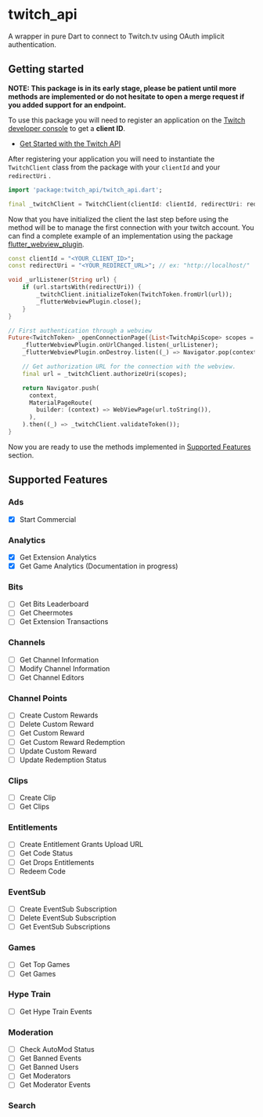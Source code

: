 # twitch_api

A wrapper in pure Dart to connect to Twitch.tv using OAuth implicit authentication.

## Getting started

**NOTE: This package is in its early stage, please be patient until more methods are implemented or do not hesitate to open a merge request if you added support for an endpoint.**

To use this package you will need to register an application on the [Twitch developer console](https://dev.twitch.tv/console/apps) to get a **client ID**.

* [Get Started with the Twitch API](https://dev.twitch.tv/docs/api/)

After registering your application you will need to instantiate the `TwitchClient` class from the package with your `clientId` and your `redirectUri` .

``` dart
import 'package:twitch_api/twitch_api.dart';

final _twitchClient = TwitchClient(clientId: clientId, redirectUri: redirectUri);
```

Now that you have initialized the client the last step before using the method will be to manage the first connection with your twitch account. You can find a complete example of an implementation using the package [flutter_webview_plugin]().

``` dart
const clientId = "<YOUR_CLIENT_ID>";
const redirectUri = "<YOUR_REDIRECT_URL>"; // ex: "http://localhost/"

void _urlListener(String url) {
    if (url.startsWith(redirectUri)) {
        _twitchClient.initializeToken(TwitchToken.fromUrl(url));
        _flutterWebviewPlugin.close();
    }
}

// First authentication through a webview
Future<TwitchToken> _openConnectionPage({List<TwitchApiScope> scopes = const []}) {
    _flutterWebviewPlugin.onUrlChanged.listen(_urlListener);
    _flutterWebviewPlugin.onDestroy.listen((_) => Navigator.pop(context));

    // Get authorization URL for the connection with the webview.
    final url = _twitchClient.authorizeUri(scopes);

    return Navigator.push(
      context,
      MaterialPageRoute(
        builder: (context) => WebViewPage(url.toString()),
      ),
    ).then((_) => _twitchClient.validateToken());
}
```

Now you are ready to use the methods implemented in [Supported Features](#supported-features) section.

## Supported Features

### Ads

* [x] Start Commercial

### Analytics

* [x] Get Extension Analytics
* [x] Get Game Analytics (Documentation in progress)

### Bits

* [ ] Get Bits Leaderboard
* [ ] Get Cheermotes
* [ ] Get Extension Transactions

### Channels

* [ ] Get Channel Information
* [ ] Modify Channel Information
* [ ] Get Channel Editors

### Channel Points

* [ ] Create Custom Rewards
* [ ] Delete Custom Reward
* [ ] Get Custom Reward
* [ ] Get Custom Reward Redemption
* [ ] Update Custom Reward
* [ ] Update Redemption Status

### Clips

* [ ] Create Clip
* [ ] Get Clips

### Entitlements

* [ ] Create Entitlement Grants Upload URL
* [ ] Get Code Status
* [ ] Get Drops Entitlements
* [ ] Redeem Code

### EventSub

* [ ] Create EventSub Subscription
* [ ] Delete EventSub Subscription
* [ ] Get EventSub Subscriptions

### Games

* [ ] Get Top Games
* [ ] Get Games

### Hype Train

* [ ] Get Hype Train Events

### Moderation

* [ ] Check AutoMod Status
* [ ] Get Banned Events
* [ ] Get Banned Users
* [ ] Get Moderators
* [ ] Get Moderator Events

### Search
